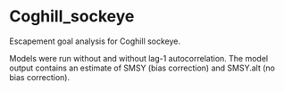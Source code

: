 # Coghill_sockeye
Escapement goal analysis for Coghill sockeye.

Models were run without and without lag-1 autocorrelation. The model output contains an estimate of SMSY (bias correction) and SMSY.alt (no bias correction). 
